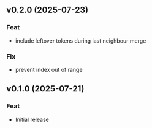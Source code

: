 ## v0.2.0 (2025-07-23)

### Feat

- include leftover tokens during last neighbour merge

### Fix

- prevent index out of range

## v0.1.0 (2025-07-21)

### Feat

- Initial release
